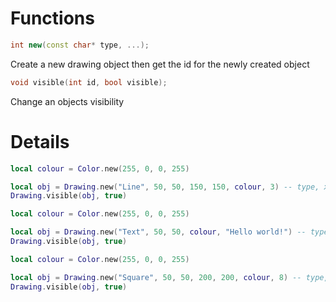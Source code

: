 # Functions

```cpp
int new(const char* type, ...);
```
Create a new drawing object then get the id for the newly created object

```cpp
void visible(int id, bool visible);
```
Change an objects visibility

# Details

```lua
local colour = Color.new(255, 0, 0, 255)

local obj = Drawing.new("Line", 50, 50, 150, 150, colour, 3) -- type, x, y, x2, y2, colour, thickness
Drawing.visible(obj, true)
```

```lua
local colour = Color.new(255, 0, 0, 255)

local obj = Drawing.new("Text", 50, 50, colour, "Hello world!") -- type, x, y, colour, text
Drawing.visible(obj, true)
```

```lua
local colour = Color.new(255, 0, 0, 255)

local obj = Drawing.new("Square", 50, 50, 200, 200, colour, 8) -- type, x, y, sizex, sizey, colour, scale
Drawing.visible(obj, true)
```
